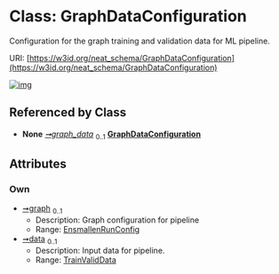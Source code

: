 
# Class: GraphDataConfiguration


Configuration for the graph training and validation data for ML pipeline.

URI: [https://w3id.org/neat_schema/GraphDataConfiguration](https://w3id.org/neat_schema/GraphDataConfiguration)


[![img](https://yuml.me/diagram/nofunky;dir:TB/class/[TrainValidData],[TrainValidData]<data%200..1-++[GraphDataConfiguration],[EnsmallenRunConfig]<graph%200..1-++[GraphDataConfiguration],[NeatConfiguration]++-%20graph_data%200..1>[GraphDataConfiguration],[NeatConfiguration],[EnsmallenRunConfig])](https://yuml.me/diagram/nofunky;dir:TB/class/[TrainValidData],[TrainValidData]<data%200..1-++[GraphDataConfiguration],[EnsmallenRunConfig]<graph%200..1-++[GraphDataConfiguration],[NeatConfiguration]++-%20graph_data%200..1>[GraphDataConfiguration],[NeatConfiguration],[EnsmallenRunConfig])

## Referenced by Class

 *  **None** *[➞graph_data](neatConfiguration__graph_data.md)*  <sub>0..1</sub>  **[GraphDataConfiguration](GraphDataConfiguration.md)**

## Attributes


### Own

 * [➞graph](graphDataConfiguration__graph.md)  <sub>0..1</sub>
     * Description: Graph configuration for pipeline
     * Range: [EnsmallenRunConfig](EnsmallenRunConfig.md)
 * [➞data](graphDataConfiguration__data.md)  <sub>0..1</sub>
     * Description: Input data for pipeline.
     * Range: [TrainValidData](TrainValidData.md)
